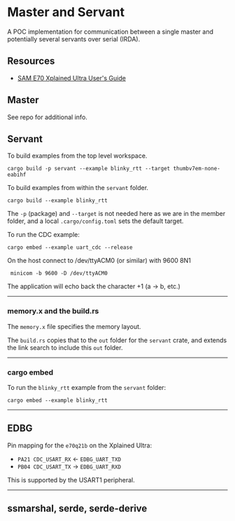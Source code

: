 # Master and Servant

A POC implementation for communication between a single master and potentially several servants over serial (IRDA).

## Resources

- [SAM E70 Xplained Ultra User's Guide](https://ww1.microchip.com/downloads/en/DeviceDoc/SAME70_Xplained_Ultra_Evaluation_User%27s%20Guide_DS70005389B.pdf)

## Master

See repo for additional info.

## Servant

To build examples from the top level workspace.

```shell
cargo build -p servant --example blinky_rtt --target thumbv7em-none-eabihf
```

To build examples from within the `servant` folder.

```shell
cargo build --example blinky_rtt
```

The `-p` (package) and `--target` is not needed here as we are in the member folder, and a local `.cargo/config.toml` sets the default target.

To run the CDC example:

```shell
cargo embed --example uart_cdc --release
```

On the host connect to /dev/ttyACM0 (or similar) with 9600 8N1

```shell
 minicom -b 9600 -D /dev/ttyACM0
```

The application will echo back the character +1 (a -> b, etc.)

---

### memory.x and the build.rs

The `memory.x` file specifies the memory layout.

The `build.rs` copies that to the `out` folder for the `servant` crate, and extends the link search to include this `out` folder.

---

### cargo embed

To run the `blinky_rtt` example from the `servant` folder:

```shell
cargo embed --example blinky_rtt
```

---

## EDBG

Pin mapping for the `e70q21b` on the Xplained Ultra:

- `PA21 CDC_USART_RX` <- `EDBG_UART_TXD`
- `PB04 CDC_USART_TX` -> `EDBG_UART_RXD`

This is supported by the USART1 peripheral.

---

## ssmarshal, serde, serde-derive
